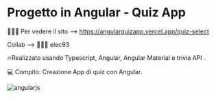 # Progetto in Angular - Quiz App

👩🏻‍💻 Per vedere il sito --> https://angularquizapp.vercel.app/quiz-select

Collab --> 👩🏻‍💻 elec93 

🔥Realizzato usando Typescript, Angular, Angular Material e trivia API .

💻 Compito: Creazione App di quiz con Angular.  

![angularjs](https://github.com/LauraSaporoso/Quiz-app/assets/58106756/f89fc96d-cd3d-41d4-81aa-605df0255cbc)




